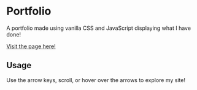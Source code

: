 # Portfolio
A portfolio made using vanilla CSS and JavaScript displaying what I have done! 

[Visit the page here!](https://github.com/benw10-1/portfolio)
## Usage
Use the arrow keys, scroll, or hover over the arrows to explore my site!

